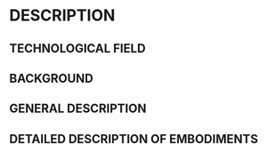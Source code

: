 # DESCRIPTION

## TECHNOLOGICAL FIELD

## BACKGROUND

## GENERAL DESCRIPTION

## DETAILED DESCRIPTION OF EMBODIMENTS

